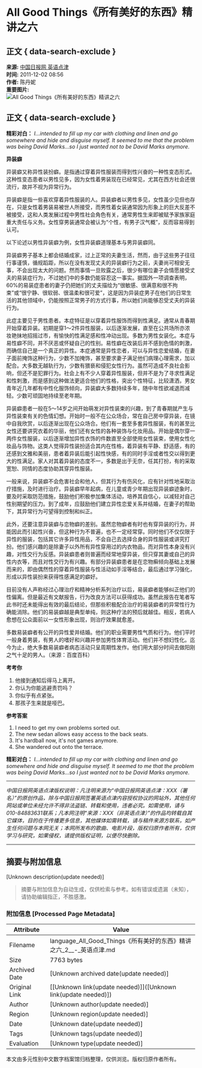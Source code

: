 # All Good Things《所有美好的东西》精讲之六

## 正文 { data-search-exclude }


**来源:** [中国日报网 英语点津](http://www.chinadaily.com.cn/)  
**时间:** 2011-12-02 08:56  
**作者:** 陈丹妮  
**重要图片:**  
![All Good Things《所有美好的东西》精讲之六](../../attachement/jpg/site1/20111118/0023ae98988b10306f1a43.jpg)

## 正文 { data-search-exclude }

**精彩对白：** *I...intended to fill up my car with clothing and linen and go somewhere and hide and disguise myself. It seemed to me that the problem was being David Marks...so I just wanted not to be David Marks anymore.*

**异装癖**

异装癖又称异性装扮癖。是指通过穿着异性服装而得到性兴奋的一种性变态形式。这种性变态患者以男性见多，因为女性着男装现在已经常见，尤其在西方社会还很流行，故并不视为异常行为。

异装癖是指一些喜欢穿着异性服装的人。异装癖者以男性多见，女性虽少见但也存在，只是女性着男装易被世人所接受，而男性着女装通常因为形象上的巨大反差不被接受，这和人类发展过程中男性社会角色有关，通常男性生来即被赋予家族家庭重大责任与义务。女性穿男装通常会被认为“个性，有男子汉气概”，反而容易得到认可。 

以下论述以男性异装癖为例，女性异装癖道理基本与男异装癖同。 

异装癖男子基本上都会结婚成家，过上正常的夫妻生活，然而，由于这些男子往往行事谨慎，循规蹈距，所以在没有发现丈夫的异装癖行为之前，夫妻尚可相安无事，不会出现太大的问题。然而事情一旦败露之后，很少有哪位妻子会情愿接受丈夫的易装症行为，不过她们中的多数仍能容忍这一事实。据国外一项调查表明，60%的易装症患者的妻子仍把她们的丈夫描绘为“很敏感、很满意和很不拘束”或“很宁静、很软弱、很温柔和很可爱”，这是因为异装症男子在他们的日常生活的其他领域中，仍能按照正常男子的方式行事，所以她们尚能够忍受丈夫的异装行为。

此症主要见于男性患者。本症特征是以穿着异性服饰而得到性满足。通常从青春期开始穿着异装。初期是穿1～2件异性服装，以后逐渐发展，直至在公共场所亦浓妆艳抹地招摇过市，有愉快的性满足感和性冲动出现。多数为男性女装化。本症与易性癖不同，并不厌恶或怀疑自己的性别。易性癖在改装后并不感到色情的刺激，而确信自己是一个真正的异性。本症通常是异性恋者，可以与异性恋爱结婚，在妻子面前掩饰这种行为，少数不加掩饰，甚至要求妻子满足他们病理心理需求，加以配合。大多数无越轨行为，少数有猥亵和侵犯女性行为。虽然可造成不良社会影响，但还不是犯罪行为。社会上有不少人穿着异性服装，但并不是为了寻求性满足和性刺激，而是感到这种做法更适合他们的性格，突出个性特征，比较潇洒，男女青年近几年都有中性化服饰倾向，异装癖大多数持续多年，随中年性欲减退而减轻。少数可顽固地持续至老年期。

异装癖患者一般在5～14岁之间开始萌发对异性装束的兴趣，到了青春期就产生与异性装束有关的色情幻想。开始时一般不在公众场合，常在自己房中穿异装，在镜中自我欣赏，以后逐渐出现在公众场合。他们有一套至多套异性服装，有的甚至比女性还要讲究衣着的华丽，他们还有女性的各种装饰与化妆用品。开始是偶尔穿一两件女性服装，以后逐渐增加异性衣饰的件数直至全部使用女性装束，使用女性化妆品与饰物。这类人觉得异性装扮适合其内在性格，着异装有平静、舒适感，有的还感到文雅和美丽，患者着异装后能引起性快感，有的同时手淫或者性交以得到更大的性满足。家人对其着异装的态度不一，多数是出于无奈，任其打扮，有的采取宽恕、同情的态度协助其穿异性服装。 

一般来说，异装癖不会危害社会和他人，但其行为有伤风化，应有针对性地采取治疗措施，及时进行治疗。异装癖早年起病，在儿童或青少年期出现异装癖迹象时，要及时采取防范措施，鼓励他们积极参加集体活动，培养其自信心，以减轻对自己性别期望的压力。到了成年，应鼓励他们建立异性恋爱关系并结婚，在妻子的帮助下，其异常行为可望得到控制和纠正。 

此外，还要注意异装癖与恋物癖的差别。虽然恋物癖者有时也有穿异装的行为，并能因此而引起性兴奋，但这种行为不普遍，也不一定经常穿。同时他们不仅仅限于异性的服装，包括其它许多异性用品，不会自己去选择合身的异性服装或讲究打扮。他们感兴趣的是除妻子以外所有异性穿用过的内衣物品，而对异性本身没有兴趣，对性交行为反感。异装癖患者则普遍而经常地穿异装，但只穿其妻或自己的异性内衣等，而且对性交行为有兴趣。有部分异装癖患者是在恋物癣倾向基础上发展而来的，即由偶然性的穿着异性服装与性活动如手淫等结合，最后通过学习强化，形成以异性装扮来获得性感满足的癖好。

目前没有人声称经过心理治疗和精神分析系列治疗以后，易装癖者能够纠正他们的性偏离。但是最近有文献报告，行为改良方法可以获得成功。虽然此报告在笔者写此书时还未能得出有效的最后结论，但那些积极配合治疗的易装癖者的异常性行为确能消除。他们的易装癖越是典型单纯，则这种疗法的预后就越佳。相反，若病人愈想在公众面前以一女性形象出现，则治疗效果就愈差。 

多数易装癖者有公开的异性爱并结婚。他们的职业需要男性气质和行为。他们平时一般身着男装，有男人的嗜好和兴趣并参加男性体育活动。他们并不想妇性化。迄今为止，绝大多数易装癖者病态活动只呈周期性发作。他们用大部分时间去做阳刚之气十足的男人。（来源：百度百科）

**考考你**

1. 他接到通知后得马上离开。
2. 你认为你能逃避责罚吗？
3. 你似乎有点紧张。
4. 那孩子生来就是哑巴。

**参考答案**

1. I need to get my own problems sorted out.
2. The new sedan allows easy access to the back seats.
3. It's hardball now, it's not games anymore.
4. She wandered out onto the terrace.

**精彩对白：** *I...intended to fill up my car with clothing and linen and go somewhere and hide and disguise myself. It seemed to me that the problem was being David Marks...so I just wanted not to be David Marks anymore.* 

---

*中国日报网英语点津版权说明：凡注明来源为“中国日报网英语点津：XXX（署名）”的原创作品，除与中国日报网签署英语点津内容授权协议的网站外，其他任何网站或单位未经允许不得非法盗链、转载和使用，违者必究。如需使用，请与010-84883631联系；凡本网注明“来源：XXX（非英语点津）”的作品均转载自其它媒体，目的在于传播更多信息，其他媒体如需转载，请与稿件来源方联系，如产生任何问题与本网无关；本网所发布的歌曲、电影片段，版权归原作者所有，仅供学习与研究，如果侵权，请提供版权证明，以便尽快删除。*

---
<!-- tcd_original_link https://language.chinadaily.com.cn/auvideo/2011-12/02/content_14200976_2.htm -->


## 摘要与附加信息

<!-- tcd_abstract -->
[Unknown description(update needed)]
<!-- tcd_abstract_end -->

> 摘要与附加信息为自动生成，仅供检索与参考。如有错误或遗漏（未知），请协助编辑指正，不胜感激。

### 附加信息 [Processed Page Metadata]

| Attribute       | Value                                  |
|-----------------|----------------------------------------|
| Filename        | language_All_Good_Things《所有美好的东西》精讲之六_2__-_英语点津.md                             |
| Size            | 7763 bytes                           |
| Archived Date   | [Unknown archived date(update needed)]                             |
| Original Link   | [[Unknown link(update needed)]]([Unknown link(update needed)])                       |
| Author          | [Unknown author(update needed)]                               |
| Region          | [Unknown region(update needed)]                               |
| Date            | [Unknown date(update needed)]                                 |
| Tags            | [Unknown tags(update needed)]                                 |
| Evaluation            | [Unknown type(update needed)]                                 |
<!-- tcd_table_end -->

本文由多元性别中文数字档案馆归档整理，仅供浏览。版权归原作者所有。
